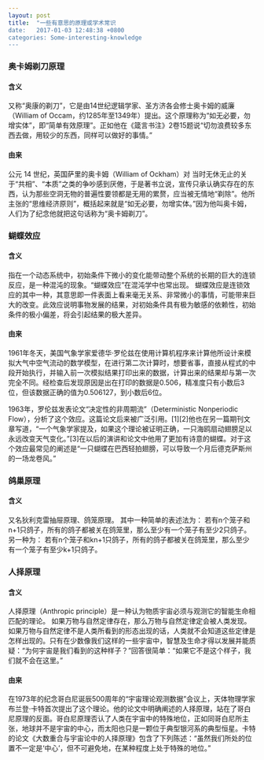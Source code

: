 ```yaml
---
layout: post
title:  "一些有意思的原理或学术常识
date:   2017-01-03 12:48:38 +0800
categories: Some-interesting-knowledge
---
```



### 奥卡姆剃刀原理

#### 含义

又称“奥康的剃刀”，它是由14世纪逻辑学家、圣方济各会修士奥卡姆的威廉（William of Occam，约1285年至1349年）提出。这个原理称为“如无必要，勿增实体”，即“简单有效原理”。正如他在《箴言书注》2卷15题说“切勿浪费较多东西去做，用较少的东西，同样可以做好的事情。”

#### 由来

公元 14 世纪，英国萨里的奥卡姆（William of Ockham）对
当时无休无止的关于“共相”、“本质”之类的争吵感到厌倦，于是著书立说，宣传只承认确实存在的东西，认为那些空洞无物的普遍性要领都是无用的累赘，应当被无情地“剃除”。他所主张的“思维经济原则”，概括起来就是“如无必要，勿增实体。”因为他叫奥卡姆，人们为了纪念他就把这句话称为“奥卡姆剃刀”。

### 蝴蝶效应

#### 含义

指在一个动态系统中，初始条件下微小的变化能带动整个系统的长期的巨大的连锁反应，是一种混沌的现象。“蝴蝶效应”在混沌学中也常出现。
蝴蝶效应是连锁效应的其中一种，其意思即一件表面上看来毫无关系、非常微小的事情，可能带来巨大的改变。此效应说明事物发展的结果，对初始条件具有极为敏感的依赖性，初始条件的极小偏差，将会引起结果的极大差异。

#### 由来

<p>1961年冬天，美国气象学家爱德华·罗伦兹在使用计算机程序来计算他所设计来模拟大气中空气流动的数学模型，在进行第二次计算时，想要省事，直接从程式的中段开始执行，并输入前一次模拟结果打印出来的数据，计算出来的结果却与第一次完全不同。经检查后发现原因是出在打印的数据是0.506，精准度只有小数后3位，但该数据正确的值为0.506127，到小数后6位。</p>
<p>1963年，罗伦兹发表论文“决定性的非周期流”（Deterministic Nonperiodic Flow），分析了这个效应。这篇论文后来被广泛引用。[1][2]他也在另一篇期刊文章写道，“一个气象学家提及，如果这个理论被证明正确，一只海鸥扇动翅膀足以永远改变天气变化。”[3]在以后的演讲和论文中他用了更加有诗意的蝴蝶。对于这个效应最常见的阐述是“一只蝴蝶在巴西轻拍翅膀，可以导致一个月后德克萨斯州的一场龙卷风。”</p>

###  鸽巢原理

#### 含义

又名狄利克雷抽屉原理、鸽笼原理。
其中一种简单的表述法为：
若有n个笼子和n+1只鸽子，所有的鸽子都被关在鸽笼里，那么至少有一个笼子有至少2只鸽子。
另一种为：
若有n个笼子和kn+1只鸽子，所有的鸽子都被关在鸽笼里，那么至少有一个笼子有至少k+1只鸽子。

### 人择原理

#### 含义

人择原理（Anthropic principle）是一种认为物质宇宙必须与观测它的智能生命相匹配的理论。
如果万物与自然定律存在，那么万物与自然定律定会被人类发现。如果万物与自然定律不是人类所看到的形态出现的话，人类就不会知道这些定律是怎样出现的。只有在少数像我们这样的一些宇宙中，智慧及生命才得以发展并能质疑：“为何宇宙是我们看到的这种样子？”回答很简单：“如果它不是这个样子，我们就不会在这里。”

#### 由来

在1973年的纪念哥白尼诞辰500周年的“宇宙理论观测数据”会议上，天体物理学家布兰登·卡特首次提出了这个理论。他的论文中明确阐述的人择原理，站在了哥白尼原理的反面。哥白尼原理否认了人类在宇宙中的特殊地位，正如同哥白尼所主张，地球并不是宇宙的中心，而太阳也只是一颗位于典型银河系的典型恒星。卡特的论文《大数重合与宇宙论中的人择原理》包含了下列陈述：“虽然我们所处的位置不一定是‘中心’，但不可避免地，在某种程度上处于特殊的地位。”

### 
